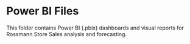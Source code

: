 # Power BI Files

This folder contains Power BI (.pbix) dashboards and visual reports for Rossmann Store Sales analysis and forecasting.
